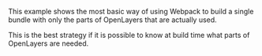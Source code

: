 This example shows the most basic way of using Webpack to build a single bundle with only the parts of OpenLayers that are actually used.

This is the best strategy if it is possible to know at build time what parts of OpenLayers are needed.
